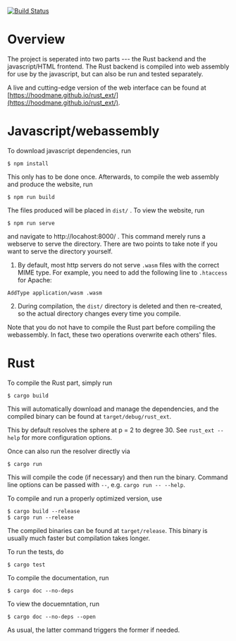 [![Build Status](https://travis-ci.org/hoodmane/rust_ext.svg?branch=master)](https://travis-ci.org/hoodmane/rust_ext)

# Overview
The project is seperated into two parts --- the Rust backend and the javascript/HTML frontend. The Rust backend is compiled into web assembly for use by the javascript, but can also be run and tested separately.

A live and cutting-edge version of the web interface can be found at [https://hoodmane.github.io/rust_ext/](https://hoodmane.github.io/rust_ext/).

# Javascript/webassembly
To download javascript dependencies, run
```
$ npm install
```
This only has to be done once. Afterwards, to compile the web assembly and produce the website, run
```
$ npm run build
```
The files produced will be placed in `dist/` . To view the website, run
```
$ npm run serve
```
and navigate to http://locahost:8000/ . This command merely runs a webserve to serve the directory. There are two points to take note if you want to serve the directory yourself.

1. By default, most http servers do not serve `.wasm` files with the correct MIME type. For example, you need to add the following line to `.htaccess` for Apache:
```
AddType application/wasm .wasm
```

2. During compilation, the `dist/` directory is deleted and then re-created, so the actual directory changes every time you compile.

Note that you do not have to compile the Rust part before compiling the webassembly. In fact, these two operations overwrite each others' files.
# Rust
To compile the Rust part, simply run
```
$ cargo build
```
This will automatically download and manage the dependencies, and the compiled binary can be found at `target/debug/rust_ext`.

This by default resolves the sphere at p = 2 to degree 30. See `rust_ext --help` for more configuration options.

Once can also run the resolver directly via
```
$ cargo run
```
This will compile the code (if necessary) and then run the binary. Command line options can be passed with `--`, e.g. `cargo run -- --help`.

To compile and run a properly optimized version, use
```
$ cargo build --release
$ cargo run --release
```
The compiled binaries can be found at `target/release`. This binary is usually much faster but compilation takes longer.

To run the tests, do
```
$ cargo test
```

To compile the documentation, run
```
$ cargo doc --no-deps
```
To view the docuemntation, run
```
$ cargo doc --no-deps --open
```
As usual, the latter command triggers the former if needed.
